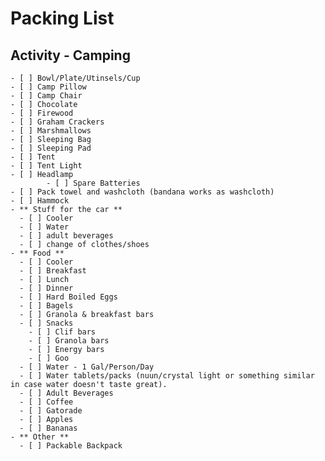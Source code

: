 # Packing List

  ## Activity - Camping
    - [ ] Bowl/Plate/Utinsels/Cup
    - [ ] Camp Pillow
    - [ ] Camp Chair
    - [ ] Chocolate
    - [ ] Firewood
    - [ ] Graham Crackers
    - [ ] Marshmallows
    - [ ] Sleeping Bag
    - [ ] Sleeping Pad
    - [ ] Tent
    - [ ] Tent Light
    - [ ] Headlamp
			- [ ] Spare Batteries
    - [ ] Pack towel and washcloth (bandana works as washcloth)
    - [ ] Hammock
    - ** Stuff for the car **
      - [ ] Cooler
      - [ ] Water
      - [ ] adult beverages
      - [ ] change of clothes/shoes
    - ** Food **
      - [ ] Cooler
      - [ ] Breakfast
      - [ ] Lunch
      - [ ] Dinner
      - [ ] Hard Boiled Eggs
      - [ ] Bagels
      - [ ] Granola & breakfast bars
      - [ ] Snacks
        - [ ] Clif bars
        - [ ] Granola bars
        - [ ] Energy bars
        - [ ] Goo
      - [ ] Water - 1 Gal/Person/Day
      - [ ] Water tablets/packs (nuun/crystal light or something similar in case water doesn't taste great).
      - [ ] Adult Beverages
      - [ ] Coffee
      - [ ] Gatorade
      - [ ] Apples
      - [ ] Bananas
    - ** Other **
      - [ ] Packable Backpack
